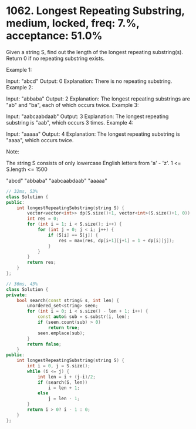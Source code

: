 # 1062. Longest Repeating Substring, medium, locked, freq: 7.%, acceptance: 51.0%

Given a string S, find out the length of the longest repeating substring(s). Return 0 if no repeating substring exists.

 

Example 1:

Input: "abcd"
Output: 0
Explanation: There is no repeating substring.
Example 2:

Input: "abbaba"
Output: 2
Explanation: The longest repeating substrings are "ab" and "ba", each of which occurs twice.
Example 3:

Input: "aabcaabdaab"
Output: 3
Explanation: The longest repeating substring is "aab", which occurs 3 times.
Example 4:

Input: "aaaaa"
Output: 4
Explanation: The longest repeating substring is "aaaa", which occurs twice.
 

Note:

The string S consists of only lowercase English letters from 'a' - 'z'.
1 <= S.length <= 1500

"abcd"
"abbaba"
"aabcaabdaab"
"aaaaa"

```c++
// 32ms, 53%
class Solution {
public:
    int longestRepeatingSubstring(string S) {
        vector<vector<int>> dp(S.size()+1, vector<int>(S.size()+1, 0));
        int res = 0;
        for (int i = 1; i < S.size(); i++) {
            for (int j = 0; j < i; j++) {
                if (S[i] == S[j]) {
                    res = max(res, dp[i+1][j+1] = 1 + dp[i][j]);
                }
            }
        }
        return res;
    }
};

// 36ms, 43%
class Solution {
private:
    bool search(const string& s, int len) {
        unordered_set<string> seen;
        for (int i = 0; i < s.size() - len + 1; i++) {
            const auto& sub = s.substr(i, len);
            if (seen.count(sub) > 0)
                return true;
            seen.emplace(sub);
        }
        return false;
    }
public:
    int longestRepeatingSubstring(string S) {
        int i = 0, j = S.size();
        while (i <= j) {
            int len = i + (j-i)/2;
            if (search(S, len))
                i = len + 1;
            else
                j = len - 1;
        }
        return i > 0? i - 1 : 0;
    }
};
```
